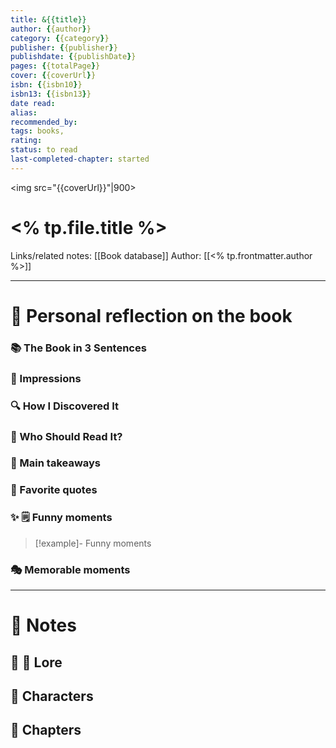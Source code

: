```yaml
---
title: &{{title}}
author: {{author}}
category: {{category}}
publisher: {{publisher}}
publishdate: {{publishDate}}
pages: {{totalPage}}
cover: {{coverUrl}}
isbn: {{isbn10}}
isbn13: {{isbn13}}
date read: 
alias: 
recommended_by: 
tags: books, 
rating: 
status: to read
last-completed-chapter: started
---
```


<img src="{{coverUrl}}"|900>

# <% tp.file.title %>


Links/related notes: [[Book database]] 
Author: [[<% tp.frontmatter.author %>]]

---

# 📝 Personal reflection on the book


### 📚 The Book in 3 Sentences


### 🤔 Impressions


### 🔍 How I Discovered It


### 👥 Who Should Read It?


### 📌 Main takeaways


### 💬 Favorite quotes


### ✨ 🗒 Funny moments


> [!example]- Funny moments


### 🎭 Memorable moments



---
# 📒 Notes

## 🏰 🐉 Lore


## 👤 Characters


## 📕 Chapters

